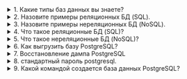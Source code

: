 <details>
<summary>
1. Какие типы баз данных вы знаете?
</summary>
Реляционные (SQL)
Нереляционные (NoSQL)
</details>
<details>
<summary>
2. Назовите примеры реляционных БД (SQL).
</summary>
MySQL
Oracle DB
PostgreSQL
MariaDB
</details>
<details>
<summary>
3. Назовите примеры нереляционных БД (NoSQL).
</summary>
Oracle NoSQL Database
Berkeley DB
MemcacheDB
Redis
Riak
Amazon DynamoDB
</details>
<details>
<summary>
4. Что такое реляционные БД (SQL)?
</summary>
Реляционная база данных – это набор данных с предопределенными связями между ними. Эти данные организованны в виде набора таблиц, состоящих из столбцов и строк. В таблицах хранится информация об объектах, представленных в базе данных.
</details>
<details>
<summary>
5. Что такое нереляционные БД (NoSQL)?
</summary>
Нереляционные БД - отходят от стандартного табличного вида. Как правило встречаются:
БД на основе пар ключ‑значение
Документ
Графовые БД
БД в памяти
Поисковые БД
</details>
<details>
<summary>
6. Как выгрузить базу PostgreSQL?
</summary>
pg_dump имя_базы > выходной_файл
</details>
<details>
<summary>
7. Восстановление дампа PostgreSQL
</summary>
 Текстовые файлы, созданные `pg_dump` предназначаются для последующего чтения программой psql. Общий вид команды для восстановления дампа
`psql имя_базы < входной_файл`
</details>
<details>
<summary>
8. стандартный пароль postgresql.
</summary>
Если вы произвели обновление с версии 5.2.1, паролем базы данных Postgres по умолчанию будет postgres.
</details>
<details>
<summary>
9. Какой командой создается база данных PostgreSQL?
</summary>
Для создания базы данных сервер PostgreSQL должен быть развёрнут и запущен. База данных создаётся SQL-командой CREATE DATABASE:
</details>
